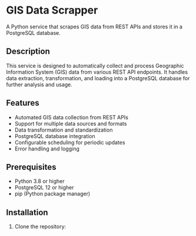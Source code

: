# GIS Data Scrapper

A Python service that scrapes GIS data from REST APIs and stores it in a PostgreSQL database.

## Description

This service is designed to automatically collect and process Geographic Information System (GIS) data from various REST API endpoints. It handles data extraction, transformation, and loading into a PostgreSQL database for further analysis and usage.

## Features

- Automated GIS data collection from REST APIs
- Support for multiple data sources and formats
- Data transformation and standardization
- PostgreSQL database integration
- Configurable scheduling for periodic updates
- Error handling and logging

## Prerequisites

- Python 3.8 or higher
- PostgreSQL 12 or higher
- pip (Python package manager)

## Installation

1. Clone the repository:
